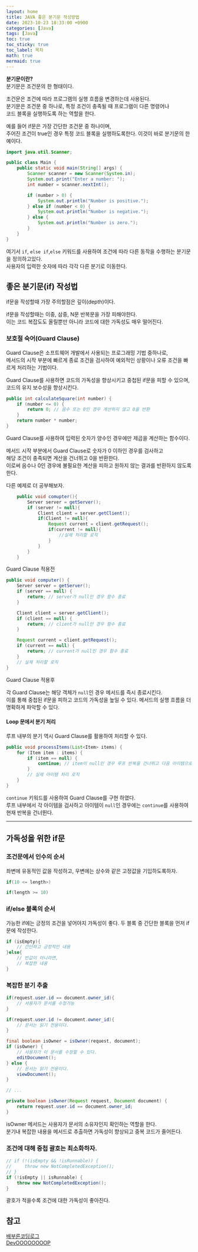 ```yaml
---
layout: home
title: JAVA 좋은 분기문 작성방법
date: 2023-10-23 18:33:00 +0900
categories: [Java]
tags: [Java]
toc: true
toc_sticky: true
toc_label: 목차
math: true
mermaid: true
---
```

**분기문이란?**   
분기문은 조건문의 한 형태이다.

조건문은 조건에 따라 프로그램의 실행 흐름을 변경하는데 사용된다.   
분기문은 조건문 중 하나로, 특정 조건이 충족될 때 프로그램이 다른 명령어나   
코드 블록을 실행하도록 하는 역할을 한다.

예를 들어 if문은 가장 간단한 조건문 중 하나이며,   
주어진 조건이 true인 경우 특정 코드 블록을 실행하도록한다. 이것이 바로 분기문의 한 예이다.

```java
import java.util.Scanner;

public class Main {
    public static void main(String[] args) {
        Scanner scanner = new Scanner(System.in);
        System.out.print("Enter a number: ");
        int number = scanner.nextInt();

        if (number > 0) {
            System.out.println("Number is positive.");
        } else if (number < 0) {
            System.out.println("Number is negative.");
        } else {
            System.out.println("Number is zero.");
        }
    }
}
```

여기서 `if`, `else if`,`else` 키워드를 사용하여 조건에 따라 다른 동작을 수행하는 분기문을 정의하고있다.   
사용자의 입력한 숫자에 따라 각각 다른 분기로 이동한다.

## 좋은 분기문(if) 작성법
if문을 작성할때 가장 주의할점은 깊이(depth)이다. 

if문을 작성할때는 이중, 삼중, N문 반복문을 가장 피해야한다.  
이는 코드 복잡도도 올릴뿐만 아니라 코드에 대한 가독성도 매우 떨어진다.

### 보호절 숙어(Guard Clause)
Guard Clause은 소프트웨어 개발에서 사용되는 프로그래밍 기법 중하나로,   
메서드의 시작 부분에 빠르게 종료 조건을 검사하여 예외적인 상황이나 오류 조건을 빠르게 처리하는 기법이다.

Guard Clause를 사용하면 코드의 가독성을 향상시키고 중첩된 if문을 피할 수 있으며, 코드의 유지 보수성을 향상시킨다.

```java
public int calculateSquare(int number) {
    if (number <= 0) {
        return 0; // 음수 또는 0인 경우 계산하지 않고 0을 반환
    }
    return number * number;
}
```

Guard Clause를 사용하여 입력된 숫자가 양수인 경우에만 제곱을 계산하는 함수이다.   

메서드 시작 부분에서 Guard Clause로 숫자가 0 이하인 경우를 검사하고    
해당 조건이 충족되면 계산을 건너뛰고 0을 반환한다.   
이로써 음수나 0인 경우에 불필요한 계산을 피하고 원하지 않는 결과를 반환하지 않도록 한다.

다른 예제로 더 공부해보자.

```java
    public void comupter(){
        Server server = getServer();
        if (server != null){
            Client client = server.getClient();
            if(Client != null){
                Request current = client.getRequest();
                if(current != null){
                    //실제 처리할 로직
                }
            }
        }
    }
```
Guard Clause 적용전

```java
public void computer() {
    Server server = getServer();
    if (server == null) {
        return; // server가 null인 경우 함수 종료
    }

    Client client = server.getClient();
    if (client == null) {
        return; // client가 null인 경우 함수 종료
    }

    Request current = client.getRequest();
    if (current == null) {
        return; // current가 null인 경우 함수 종료
    }
    // 실제 처리할 로직
}
```

Guard Clause 적용후

각 Guard Clause는 해당 객체가 `null`인 경우 메서드를 즉시 종료시킨다.   
이를 통해 중첩된 if문을 피하고 코드의 가독성을 높일 수 있다. 메서드의 실행 흐름을 더 명확하게 파악할 수 있다.

#### Loop 문에서 분기 처리
루프 내부의 분기 역시 Guard Clause를 활용하여 처리할 수 있다.
```java
public void processItems(List<Item> items) {
    for (Item item : items) {
        if (item == null) {
            continue; // item이 null인 경우 루프 반복을 건너뛰고 다음 아이템으로 진행
        }
        // 실제 아이템 처리 로직
    }
}
```
`continue` 키워드를 사용하여 Guard Clause를 구현 하였다.   
루프 내부에서 각 아이템을 검사하고 아이템이 `null`인 경우에는 `continue`를 사용하여 현재 반복을 건너뛴다.

---

## 가독성을 위한 if문

### 조건문에서 인수의 순서
좌변에 유동적인 값을 작성하고, 우변에는 상수와 같은 고정값을 기입하도록하자.
```java
if(10 <= length>) 
```

```java
if(length >= 10)
```

### if/else 블록의 순서
가능한 if에는 긍정의 조건을 넣어야지 가독성이 좋다.
두 블록 중 간단한 블록을 먼저 if문에 작성한다.
```java
if (isEmpty){
    // 간단하고 긍정적인 내용
}else{
    // 빈값이 아니라면,
    // 복잡한 내용
}
```

### 복잡한 분기 추출
```java
if(request.user.id == document.owner_id){
    // 사용자가 문서를 수정가능
}

if(request.user.id != document.owner_id){
    // 문서는 읽기 전용이다.
}
```

```java
final boolean isOwner = isOwner(request, document);
if (isOwner) {
    // 사용자가 이 문서를 수정할 수 있다.
    editDocument();
} else {
    // 문서는 읽기 전용이다.
    viewDocument();
}

// ...

private boolean isOwner(Request request, Document document) {
    return request.user.id == document.owner_id;
}
```

isOwner 메서드는 사용자가 문서의 소유자인지 확인하는 역할을 한다.   
분기내 복잡한 내용을 메서드로 추출하면 가독성이 향상되고 중복 코드가 줄어든다.


### 조건에 대해 중첩 괄호는 최소화하자.
```java
// if (!(isEmpty && !isRunnable)) { 
//     throw new NotCompletedException();
// }
if (!isEmpty || isRunnable) {
	throw new NotCompletedException();
}
```
괄호가 적을수록 조건에 대한 가독성이 좋아진다.

## 참고
[배부른코딩로그](https://codify.tistory.com/137#head5)   
[DevOOOOOOOOP](https://redutan.github.io/2016/04/01/good-if)
